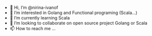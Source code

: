 - 👋 Hi, I’m @nirina-ivanof
- 👀 I’m interested in Golang and Functional programing (Scala...)
- 🌱 I’m currently learning Scala
- 💞️ I’m looking to collaborate on open source project Golang or Scala
- 📫 How to reach me ...

<!---
nirina-ivanof/nirina-ivanof is a ✨ special ✨ repository because its `README.md` (this file) appears on your GitHub profile.
You can click the Preview link to take a look at your changes.
--->
